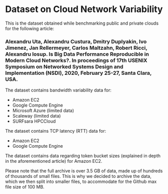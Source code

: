 # Dataset on Cloud Network Variability

This is the dataset obtained while benchmarking public and private clouds for the following article:

### Alexandru Uta, Alexandru Custura, Dmitry Duplyakin, Ivo Jimenez, Jan Rellermeyer, Carlos Maltzahn, Robert Ricci, Alexandru Iosup. Is Big Data Performance Reproducible in Modern Cloud Networks?. In proceedings of 17th USENIX Symposium on Networked Systems Design and Implementation (NSDI), 2020, February 25-27, Santa Clara, USA.

The dataset contains bandwidth variability data for:
- Amazon EC2
- Google Compute Engine
- Microsoft Azure (limited data)
- Scaleway (limited data)
- SURFsara HPCCloud

The dataset contains TCP latency (RTT) data for:
- Amazon EC2
- Google Compute Engine

The dataset contains data regarding token bucket sizes (explained in depth in the aforementioned article) for Amazon EC2.

Please note that the full archive is over 3.5 GB of data, made up of hundreds of thousands of small files. This is why we decided to archive the data, which we then split into smaller files, to accommodate for the Github max file size of 100 MB.
